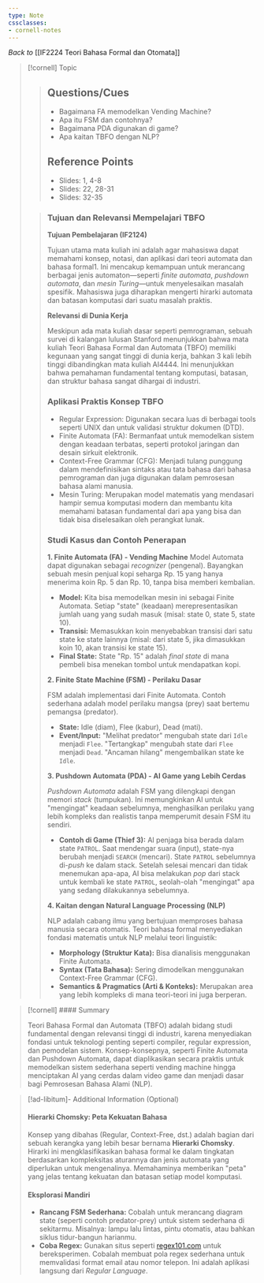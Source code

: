 ```yaml
---
type: Note
cssclasses:
- cornell-notes
---
```


_Back to_ [[IF2224 Teori Bahasa Formal dan Otomata]]

> [!cornell] Topic
> 
> 
> > ## Questions/Cues
> > 
> > - Bagaimana FA memodelkan Vending Machine?
> > - Apa itu FSM dan contohnya?
> > - Bagaimana PDA digunakan di game?
> > - Apa kaitan TBFO dengan NLP?
> >
> > ## Reference Points
> > 
> > - Slides: 1, 4-8
> > - Slides: 22, 28-31
> > - Slides: 32-35
> 
> > ### Tujuan dan Relevansi Mempelajari TBFO
> > 
> > **Tujuan Pembelajaran (IF2124)**
> >
> > Tujuan utama mata kuliah ini adalah agar mahasiswa dapat memahami konsep, notasi, dan aplikasi dari teori automata dan bahasa formal1. Ini mencakup kemampuan untuk merancang berbagai jenis automaton—seperti _finite automata_, _pushdown automata_, dan _mesin Turing_—untuk menyelesaikan masalah spesifik. Mahasiswa juga diharapkan mengerti hirarki automata dan batasan komputasi dari suatu masalah praktis.
> >
> > **Relevansi di Dunia Kerja**
> >
> > Meskipun ada mata kuliah dasar seperti pemrograman, sebuah survei di kalangan lulusan Stanford menunjukkan bahwa mata kuliah Teori Bahasa Formal dan Automata (TBFO) memiliki kegunaan yang sangat tinggi di dunia kerja, bahkan 3 kali lebih tinggi dibandingkan mata kuliah AI4444. Ini menunjukkan bahwa pemahaman fundamental tentang komputasi, batasan, dan struktur bahasa sangat dihargai di industri.
> >
> > ### Aplikasi Praktis Konsep TBFO
> >
> > - Regular Expression: Digunakan secara luas di berbagai tools seperti UNIX dan untuk validasi struktur dokumen (DTD).
> > - Finite Automata (FA): Bermanfaat untuk memodelkan sistem dengan keadaan terbatas, seperti protokol jaringan dan desain sirkuit elektronik.
> > - Context-Free Grammar (CFG): Menjadi tulang punggung dalam mendefinisikan sintaks atau tata bahasa dari bahasa pemrograman dan juga digunakan dalam pemrosesan bahasa alami manusia.
> > - Mesin Turing: Merupakan model matematis yang mendasari hampir semua komputasi modern dan membantu kita memahami batasan fundamental dari apa yang bisa dan tidak bisa diselesaikan oleh perangkat lunak.
> >
> > ### Studi Kasus dan Contoh Penerapan
> > 
> > **1. Finite Automata (FA) - Vending Machine**
> > Model Automata dapat digunakan sebagai _recognizer_ (pengenal). Bayangkan sebuah mesin penjual kopi seharga Rp. 15 yang hanya menerima koin Rp. 5 dan Rp. 10, tanpa bisa memberi kembalian.
> >
> > - **Model:** Kita bisa memodelkan mesin ini sebagai Finite Automata. Setiap "state" (keadaan) merepresentasikan jumlah uang yang sudah masuk (misal: state 0, state 5, state 10).
> > - **Transisi:** Memasukkan koin menyebabkan transisi dari satu state ke state lainnya (misal: dari state 5, jika dimasukkan koin 10, akan transisi ke state 15).
> > - **Final State:** State "Rp. 15" adalah _final state_ di mana pembeli bisa menekan tombol untuk mendapatkan kopi.
> > 
> > **2. Finite State Machine (FSM) - Perilaku Dasar**
> > 
> > FSM adalah implementasi dari Finite Automata. Contoh sederhana adalah model perilaku mangsa (prey) saat bertemu pemangsa (predator).
> > 
> > - **State:** Idle (diam), Flee (kabur), Dead (mati).
> > - **Event/Input:** "Melihat predator" mengubah state dari `Idle` menjadi `Flee`. "Tertangkap" mengubah state dari `Flee` menjadi `Dead`. "Ancaman hilang" mengembalikan state ke `Idle`.
> > 
> > **3. Pushdown Automata (PDA) - AI Game yang Lebih Cerdas**
> >
> > _Pushdown Automata_ adalah FSM yang dilengkapi dengan memori _stack_ (tumpukan). Ini memungkinkan AI untuk "mengingat" keadaan sebelumnya, menghasilkan perilaku yang lebih kompleks dan realistis tanpa memperumit desain FSM itu sendiri.
> >
> > - **Contoh di Game (Thief 3):** AI penjaga bisa berada dalam state `PATROL`. Saat mendengar suara (input), state-nya berubah menjadi `SEARCH` (mencari). State `PATROL` sebelumnya di-_push_ ke dalam stack. Setelah selesai mencari dan tidak menemukan apa-apa, AI bisa melakukan _pop_ dari stack untuk kembali ke state `PATROL`, seolah-olah "mengingat" apa yang sedang dilakukannya sebelumnya.
> >     
> > 
> > **4. Kaitan dengan Natural Language Processing (NLP)**
> >
> > NLP adalah cabang ilmu yang bertujuan memproses bahasa manusia secara otomatis. Teori bahasa formal menyediakan fondasi matematis untuk NLP melalui teori linguistik:
> >
> > - **Morphology (Struktur Kata):** Bisa dianalisis menggunakan Finite Automata.
> > - **Syntax (Tata Bahasa):** Sering dimodelkan menggunakan Context-Free Grammar (CFG).
> > - **Semantics & Pragmatics (Arti & Konteks):** Merupakan area yang lebih kompleks di mana teori-teori ini juga berperan.

> [!cornell] #### Summary
> 
> Teori Bahasa Formal dan Automata (TBFO) adalah bidang studi fundamental dengan relevansi tinggi di industri, karena menyediakan fondasi untuk teknologi penting seperti compiler, regular expression, dan pemodelan sistem. Konsep-konsepnya, seperti Finite Automata dan Pushdown Automata, dapat diaplikasikan secara praktis untuk memodelkan sistem sederhana seperti vending machine hingga menciptakan AI yang cerdas dalam video game dan menjadi dasar bagi Pemrosesan Bahasa Alami (NLP).

> [!ad-libitum]- Additional Information (Optional)
> 
> #### Hierarki Chomsky: Peta Kekuatan Bahasa
> 
> Konsep yang dibahas (Regular, Context-Free, dst.) adalah bagian dari sebuah kerangka yang lebih besar bernama **Hierarki Chomsky**. Hirarki ini mengklasifikasikan bahasa formal ke dalam tingkatan berdasarkan kompleksitas aturannya dan jenis automata yang diperlukan untuk mengenalinya. Memahaminya memberikan "peta" yang jelas tentang kekuatan dan batasan setiap model komputasi.
> 
> #### Eksplorasi Mandiri
> 
> - **Rancang FSM Sederhana:** Cobalah untuk merancang diagram state (seperti contoh predator-prey) untuk sistem sederhana di sekitarmu. Misalnya: lampu lalu lintas, pintu otomatis, atau bahkan siklus tidur-bangun harianmu.
> - **Coba Regex:** Gunakan situs seperti [regex101.com](https://regex101.com/) untuk bereksperimen. Cobalah membuat pola regex sederhana untuk memvalidasi format email atau nomor telepon. Ini adalah aplikasi langsung dari _Regular Language_.